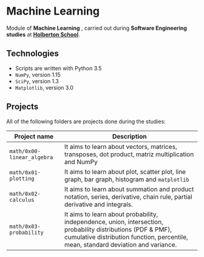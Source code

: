 # Machine Learning

Module of **Machine Learning** , carried out during **Software Engineering studies** at **[Holberton School](https://www.holbertonschool.com/)**.

## Technologies
* Scripts are written with Python 3.5
* `NumPy`, version 1.15
* `SciPy`, version 1.3
* `Matplotlib`, version 3.0

## Projects
All of the following folders are projects done during the studies:

| Project name | Description |
| ------------ | ----------- |
| `math/0x00-linear_algebra` | It aims to learn about vectors, matrices, transposes, dot product, matriz multiplication and NumPy |
| `math/0x01-plotting` | It aims to learn about plot, scatter plot, line graph, bar graph, histogram and `matplotlib` |
| `math/0x02-calculus` | It aims to learn about summation and product notation, series, derivative, chain rule, partial derivative and integrals. |
| `math/0x03-probability` | It aims to learn about probability, independence, union, intersection, probability distributions (PDF & PMF), cumulative distribution function, percentile, mean, standard deviation and variance. |
